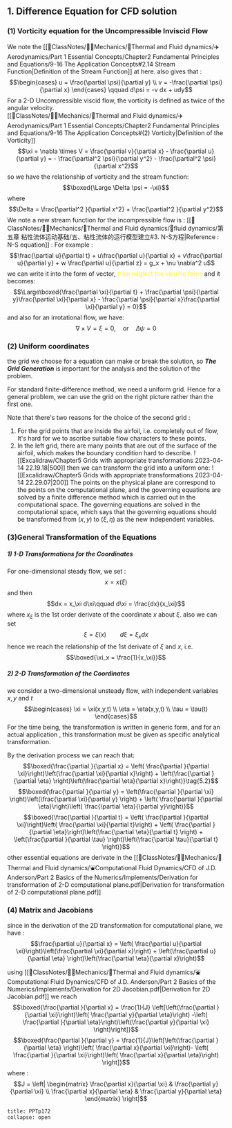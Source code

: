 ## 1. Difference Equation for CFD solution 
### (1) Vorticity equation for the Uncompressible Inviscid Flow 
We note the [[📘ClassNotes/👨‍🔧Mechanics/🌊Thermal and Fluid dynamics/✈️Aerodynamics/Part 1 Essential Concepts/Chapter2 Fundamental Principles and Equations/9-16 The Application Concepts#2.14 Stream Function|Definition of the Stream Function]] at here. also gives that : 
$$\begin{cases}
u = \frac{\partial \psi}{\partial y} \\
v = -\frac{\partial \psi}{\partial x}
\end{cases} \qquad  d\psi = -v dx + udy$$
For a 2-D Uncompressible viscid flow, the vorticity is defined as twice of the angular velocity.  
[[📘ClassNotes/👨‍🔧Mechanics/🌊Thermal and Fluid dynamics/✈️Aerodynamics/Part 1 Essential Concepts/Chapter2 Fundamental Principles and Equations/9-16 The Application Concepts#(2) Vorticity|Definition of the Vorticity]]
$$\xi = \nabla \times V = \frac{\partial v}{\partial x} - \frac{\partial u}{\partial y} = - \frac{\partial^2 \psi}{\partial y^2} - \frac{\partial^2 \psi}{\partial x^2}$$
so we have the relationship of vorticity and the stream function: 
$$\boxed{\Large \Delta \psi = -\xi}$$
where 
$$\Delta  = \frac{\partial^2 }{\partial x^2} + \frac{\partial^2 }{\partial y^2}$$
We note a new stream function for the incompressible flow is :
[[📘ClassNotes/👨‍🔧Mechanics/🌊Thermal and Fluid dynamics/🌊fluid dynamics/第五章 粘性流体运动基础/五、粘性流体的运行模型建立#3. N-S方程|Reference : N-S equation]] : For example : 
$$\frac{\partial u}{\partial t} + u\frac{\partial u}{\partial x} + v\frac{\partial u}{\partial y} + w \frac{\partial u}{\partial z} = g_x + \nu \nabla^2 u$$
we can write it into the form of vector, <mark style="background: transparent; color: yellow">then neglect the volume force</mark> and it becomes: 
$$\Large\boxed{\frac{\partial \xi}{\partial t} + \frac{\partial \psi}{\partial y}\frac{\partial \xi}{\partial x} - \frac{\partial \psi}{\partial x}\frac{\partial \xi}{\partial y} = 0}$$
and also for an irrotational flow, we have: 
$$\nabla \times  V = \xi = 0, \quad \text{or} \quad \Delta \psi =  0$$
### (2) Uniform coordinates 
the grid we choose for a equation can make or break the solution, so ***The Grid Generation*** is important for the analysis and the solution of the problem. 

For standard finite-difference method, we need a uniform grid. Hence for a general problem, we can use the grid on the right picture rather than the first one. 

Note that there's two reasons for the choice of the second grid : 
1. For the grid points that are inside the airfoil, i.e. completely out of flow, It's hard for we to ascribe suitable flow characters to these points. 
2. In the left grid, there are many points that are out of the surface of the airfoil, which makes the boundary condition hard to describe. 
![[Excalidraw/Chapter5 Grids with appropriate transformations 2023-04-14 22.19.18|500]]
then we can transform the grid into a uniform one: 
![[Excalidraw/Chapter5 Grids with appropriate transformations 2023-04-14 22.29.07|200]]
The points on the physical plane are correspond to the points on the computational plane, and the governing equations are solved by a finite difference method which is carried out in the computational space. The governing equations are solved in the computational space, which says that the governing equations should be transformed from $(x,y)$ to $(\xi,\eta)$ as the new independent variables. 
### (3)General Transformation of the Equations 
##### 1) 1-D Transformations for the Coordinates 
For one-dimensional steady flow, we set : 
$$x = x(\xi)$$
and then 
$$dx = x_\xi d\xi\qquad  d\xi = \frac{dx}{x_\xi}$$
where $x_\xi$ is the 1st order derivate of the coordinate $x$ about $\xi$. 
also we can set 
$$\xi = \xi(x)\qquad  d\xi = \xi_x dx$$
hence we reach the relationship of the 1st derivate of $\xi$ and $x$, i.e. 
$$\boxed{\xi_x = \frac{1}{x_\xi}}$$

##### 2) 2-D Transformation of the Coordinates  
we consider a two-dimensional unsteady flow, with independent variables $x,y$ and $t$
$$\begin{cases}
\xi = \xi(x,y,t) \\
\eta = \eta(x,y,t) \\
\tau =  \tau(t)
\end{cases}$$
For the time being, the transformation is written in generic form, and for an actual application , this transformation must be given as specific analytical transformation. 

By the derivation process we can reach that: 
$$\boxed{\frac{\partial }{\partial x} = \left( \frac{\partial }{\partial \xi}\right)\left(\frac{\partial \xi}{\partial x}\right) + \left(\frac{\partial }{\partial \eta} \right)\left(\frac{\partial \eta}{\partial x}\right)}\tag{5.2}$$
$$\boxed{\frac{\partial }{\partial y} = \left(\frac{\partial }{\partial \xi} \right)\left(\frac{\partial \xi}{\partial y} \right) + \left( \frac{\partial }{\partial \eta}\right)\left( \frac{\partial \eta}{\partial y}\right)}$$
$$\boxed{\frac{\partial }{\partial t} = \left( \frac{\partial }{\partial \xi}\right)\left( \frac{\partial \xi}{\partial t}\right) + \left( \frac{\partial }{\partial \eta}\right)\left(\frac{\partial \eta}{\partial t} \right) + \left(\frac{\partial }{\partial \tau} \right)\left(\frac{\partial \tau}{\partial t} \right)}$$
other essential equations are derivate in the [[📘ClassNotes/👨‍🔧Mechanics/🌊Thermal and Fluid dynamics/⛲Computational Fluid Dynamics/CFD of J.D. Anderson/Part 2 Basics of the Numerics/Implements/Derivation for transformation of 2-D computational plane.pdf|Derivation for transformation of 2-D computational plane.pdf]]

### (4) Matrix and Jacobians 
since in the derivation of the 2D transformation for computational plane, we have : 
$$\frac{\partial u}{\partial x} = \left( \frac{\partial u}{\partial \xi}\right)\left(\frac{\partial \xi}{\partial x}\right) + \left(\frac{\partial u}{\partial \eta} \right)\left(\frac{\partial \eta}{\partial x}\right)$$
using [[📘ClassNotes/👨‍🔧Mechanics/🌊Thermal and Fluid dynamics/⛲Computational Fluid Dynamics/CFD of J.D. Anderson/Part 2 Basics of the Numerics/Implements/Derivation for 2D Jacobian.pdf|Derivation for 2D Jacobian.pdf]]
we reach 
$$\boxed{\frac{\partial }{\partial x} = \frac{1}{J} \left[\left(\frac{\partial }{\partial \xi}\right)\left( \frac{\partial y}{\partial \eta}\right) -\left( \frac{\partial }{\partial \eta}\right)\left(\frac{\partial y}{\partial \xi} \right)\right]}$$
$$\boxed{\frac{\partial }{\partial y} = \frac{1}{J}\left[\left(\frac{\partial }{\partial \eta} \right)\left( \frac{\partial x}{\partial \xi}\right)- \left( \frac{\partial }{\partial \xi}\right)\left( \frac{\partial x}{\partial \eta}\right) \right]}$$
where : 
$$J = \left| \begin{matrix}
\frac{\partial x}{\partial \xi} & \frac{\partial y}{\partial \xi} \\
\frac{\partial x}{\partial \eta} & \frac{\partial y}{\partial \eta}
\end{matrix} \right|$$
`````ad-todo
title: PPTp172
collapse: open

`````
